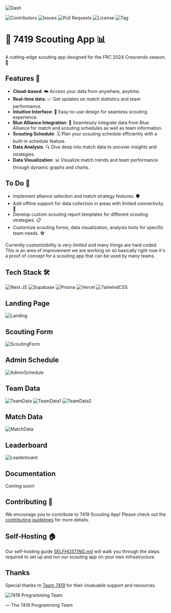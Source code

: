 ![Dash](./resources/Dashboard.png)

![Contributors](https://badgen.net/github/contributors/frc-7419/crescendo-2024-scouting-site/)
![Issues](https://badgen.net/github/issues/frc-7419/crescendo-2024-scouting-site/)
![Pull Requests](https://badgen.net/github/prs/frc-7419/crescendo-2024-scouting-site/)
![License](https://badgen.net/github/license/frc-7419/crescendo-2024-scouting-site/)
![Tag](https://badgen.net/github/release/frc-7419/crescendo-2024-scouting-site)
# 🚀 7419 Scouting App 📊

A cutting-edge scouting app designed for the FRC 2024 Crescendo season. 🤖

## Features 🌟

- **Cloud-based**: ☁️ Access your data from anywhere, anytime.
- **Real-time data**: 📈 Get updates on match statistics and team performance.
- **Intuitive Interface**: 🎨 Easy-to-use design for seamless scouting experience.
- **Blue Alliance Integration**: 🤝 Seamlessly integrate data from Blue Alliance for match and scouting schedules as well
  as team information.
- **Scouting Schedule**: 🗓️ Plan your scouting schedule efficiently with a built-in schedule feature.
- **Data Analysis**: 🔍 Dive deep into match data to uncover insights and strategies.
- **Data Visualization**: 📊 Visualize match trends and team performance through dynamic graphs and charts.

## To Do 📝

- Implement alliance selection and match strategy features. 🛡️
- Add offline support for data collection in areas with limited connectivity. 📴
- Develop custom scouting report templates for different scouting strategies. 📋
- Customize scouting forms, data visualization, analysis tools for specific team needs. 🛠️

Currently customizibility is very limited and many things are hard coded. This is an area of improvement we are working on so basically right now it's a proof of concept for a scouting app that can be used by many teams.

## Tech Stack 🛠️

![Next JS](https://img.shields.io/badge/Next-black?style=for-the-badge&logo=next.js&logoColor=white) ![Supabase](https://img.shields.io/badge/Supabase-3ECF8E?style=for-the-badge&logo=supabase&logoColor=white)    ![Prisma](https://img.shields.io/badge/Prisma-3982CE?style=for-the-badge&logo=Prisma&logoColor=white) ![Vercel](https://img.shields.io/badge/vercel-%23000000.svg?style=for-the-badge&logo=vercel&logoColor=white)
![TailwindCSS](https://img.shields.io/badge/tailwindcss-%2338B2AC.svg?style=for-the-badge&logo=tailwind-css&logoColor=white)

## Landing Page

![Landing](./resources/Dashboard.png)

## Scouting Form

![ScoutingForm](./resources/ScoutingForm.png)

## Admin Schedule

![AdminSchedule](./resources/AdminSchedule.png)

## Team Data

![TeamData](./resources/TeamData.png)
![TeamData1](./resources/TeamData1.png)
![TeamData2](./resources/TeamData2.png)

## Match Data

![MatchData](./resources/MatchData.png)

## Leaderboard

![Leaderboard](./resources/Leaderboard.png)

## Documentation

Coming soon!

## Contributing 🤝

We encourage you to contribute to 7419 Scouting App! Please check out the [contributing guidelines](./CONTRIBUTING.md)
for more details.

## Self-Hosting 🏠

Our self-hosting guide [SELFHOSTING.md](./SELFHOSTING.md) will walk you through the steps required to set up and run our
scouting app on your own infrastructure.

## Thanks

Special thanks to [Team 7419](https://7419.tech/) for their invaluable support and resources.

![7419 Programming Team](./resources/7419light.svg)

— The 7419 Programming Team
